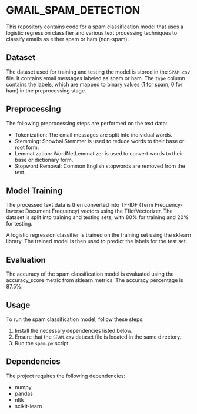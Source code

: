 # GMAIL_SPAM_DETECTION

This repository contains code for a spam classification model that uses a logistic regression classifier and various text processing techniques to classify emails as either spam or ham (non-spam).

## Dataset

The dataset used for training and testing the model is stored in the `SPAM.csv` file. It contains email messages labeled as spam or ham. The `type` column contains the labels, which are mapped to binary values (1 for spam, 0 for ham) in the preprocessing stage.

## Preprocessing

The following preprocessing steps are performed on the text data:

- Tokenization: The email messages are split into individual words.
- Stemming: SnowballStemmer is used to reduce words to their base or root form.
- Lemmatization: WordNetLemmatizer is used to convert words to their base or dictionary form.
- Stopword Removal: Common English stopwords are removed from the text.

## Model Training

The processed text data is then converted into TF-IDF (Term Frequency-Inverse Document Frequency) vectors using the TfidfVectorizer. The dataset is split into training and testing sets, with 80% for training and 20% for testing.

A logistic regression classifier is trained on the training set using the sklearn library. The trained model is then used to predict the labels for the test set.

## Evaluation

The accuracy of the spam classification model is evaluated using the accuracy_score metric from sklearn.metrics. The accuracy percentage is 87.5%.

## Usage

To run the spam classification model, follow these steps:

1. Install the necessary dependencies listed below.
2. Ensure that the `SPAM.csv` dataset file is located in the same directory.
3. Run the `spam.py` script.

## Dependencies

The project requires the following dependencies:

- numpy
- pandas
- nltk
- scikit-learn
